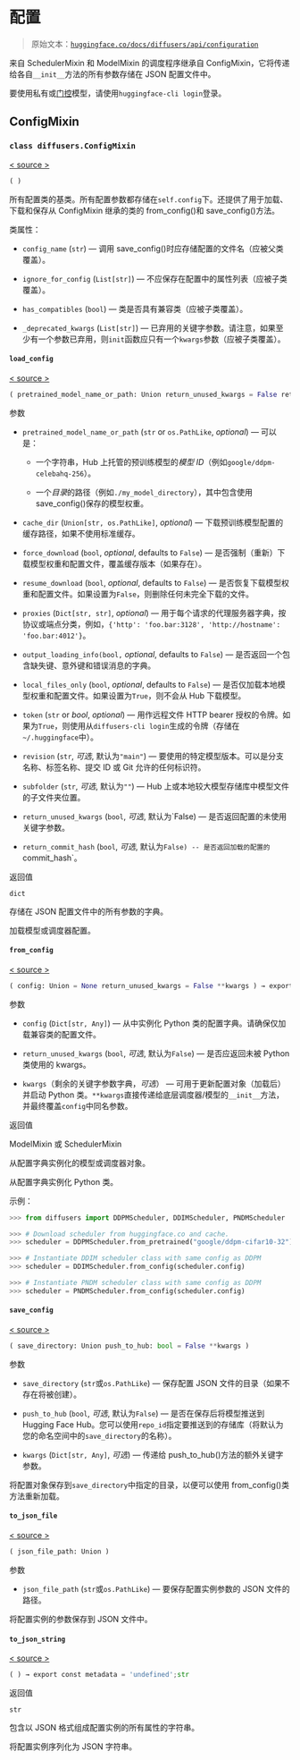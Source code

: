 # 配置

> 原始文本：[`huggingface.co/docs/diffusers/api/configuration`](https://huggingface.co/docs/diffusers/api/configuration)

来自 SchedulerMixin 和 ModelMixin 的调度程序继承自 ConfigMixin，它将传递给各自`__init__`方法的所有参数存储在 JSON 配置文件中。

要使用私有或[门控](https://huggingface.co/docs/hub/models-gated#gated-models)模型，请使用`huggingface-cli login`登录。

## ConfigMixin

### `class diffusers.ConfigMixin`

[< source >](https://github.com/huggingface/diffusers/blob/v0.26.3/src/diffusers/configuration_utils.py#L86)

```py
( )
```

所有配置类的基类。所有配置参数都存储在`self.config`下。还提供了用于加载、下载和保存从 ConfigMixin 继承的类的 from_config()和 save_config()方法。

类属性：

+   `config_name` (`str`) — 调用 save_config()时应存储配置的文件名（应被父类覆盖）。

+   `ignore_for_config` (`List[str]`) — 不应保存在配置中的属性列表（应被子类覆盖）。

+   `has_compatibles` (`bool`) — 类是否具有兼容类（应被子类覆盖）。

+   `_deprecated_kwargs` (`List[str]`) — 已弃用的关键字参数。请注意，如果至少有一个参数已弃用，则`init`函数应只有一个`kwargs`参数（应被子类覆盖）。

#### `load_config`

[< source >](https://github.com/huggingface/diffusers/blob/v0.26.3/src/diffusers/configuration_utils.py#L281)

```py
( pretrained_model_name_or_path: Union return_unused_kwargs = False return_commit_hash = False **kwargs ) → export const metadata = 'undefined';dict
```

参数

+   `pretrained_model_name_or_path` (`str` or `os.PathLike`, *optional*) — 可以是：

    +   一个字符串，Hub 上托管的预训练模型的*模型 ID*（例如`google/ddpm-celebahq-256`）。

    +   一个*目录*的路径（例如`./my_model_directory`），其中包含使用 save_config()保存的模型权重。

+   `cache_dir` (`Union[str, os.PathLike]`, *optional*) — 下载预训练模型配置的缓存路径，如果不使用标准缓存。

+   `force_download` (`bool`, *optional*, defaults to `False`) — 是否强制（重新）下载模型权重和配置文件，覆盖缓存版本（如果存在）。

+   `resume_download` (`bool`, *optional*, defaults to `False`) — 是否恢复下载模型权重和配置文件。如果设置为`False`，则删除任何未完全下载的文件。

+   `proxies` (`Dict[str, str]`, *optional*) — 用于每个请求的代理服务器字典，按协议或端点分类，例如，`{'http': 'foo.bar:3128', 'http://hostname': 'foo.bar:4012'}`。

+   `output_loading_info(bool,` *optional*, defaults to `False`) — 是否返回一个包含缺失键、意外键和错误消息的字典。

+   `local_files_only` (`bool`, *optional*, defaults to `False`) — 是否仅加载本地模型权重和配置文件。如果设置为`True`，则不会从 Hub 下载模型。

+   `token` (`str` or *bool*, *optional*) — 用作远程文件 HTTP bearer 授权的令牌。如果为`True`，则使用从`diffusers-cli login`生成的令牌（存储在`~/.huggingface`中）。

+   `revision` (`str`, *可选*, 默认为`"main"`) — 要使用的特定模型版本。可以是分支名称、标签名称、提交 ID 或 Git 允许的任何标识符。

+   `subfolder` (`str`, *可选*, 默认为`""`) — Hub 上或本地较大模型存储库中模型文件的子文件夹位置。

+   `return_unused_kwargs` (`bool`, *可选*, 默认为`False) — 是否返回配置的未使用关键字参数。

+   `return_commit_hash` (`bool`, *可选*, 默认为`False) -- 是否返回加载的配置的`commit_hash`。

返回值

`dict`

存储在 JSON 配置文件中的所有参数的字典。

加载模型或调度器配置。

#### `from_config`

[< source >](https://github.com/huggingface/diffusers/blob/v0.26.3/src/diffusers/configuration_utils.py#L186)

```py
( config: Union = None return_unused_kwargs = False **kwargs ) → export const metadata = 'undefined';ModelMixin or SchedulerMixin
```

参数

+   `config` (`Dict[str, Any]`) — 从中实例化 Python 类的配置字典。请确保仅加载兼容类的配置文件。

+   `return_unused_kwargs` (`bool`, *可选*, 默认为`False`) — 是否应返回未被 Python 类使用的 kwargs。

+   `kwargs`（剩余的关键字参数字典，*可选*） — 可用于更新配置对象（加载后）并启动 Python 类。`**kwargs`直接传递给底层调度器/模型的`__init__`方法，并最终覆盖`config`中同名参数。

返回值

ModelMixin 或 SchedulerMixin

从配置字典实例化的模型或调度器对象。

从配置字典实例化 Python 类。

示例：

```py
>>> from diffusers import DDPMScheduler, DDIMScheduler, PNDMScheduler

>>> # Download scheduler from huggingface.co and cache.
>>> scheduler = DDPMScheduler.from_pretrained("google/ddpm-cifar10-32")

>>> # Instantiate DDIM scheduler class with same config as DDPM
>>> scheduler = DDIMScheduler.from_config(scheduler.config)

>>> # Instantiate PNDM scheduler class with same config as DDPM
>>> scheduler = PNDMScheduler.from_config(scheduler.config)
```

#### `save_config`

[< source >](https://github.com/huggingface/diffusers/blob/v0.26.3/src/diffusers/configuration_utils.py#L144)

```py
( save_directory: Union push_to_hub: bool = False **kwargs )
```

参数

+   `save_directory` (`str`或`os.PathLike`) — 保存配置 JSON 文件的目录（如果不存在将被创建）。

+   `push_to_hub` (`bool`, *可选*, 默认为`False`) — 是否在保存后将模型推送到 Hugging Face Hub。您可以使用`repo_id`指定要推送到的存储库（将默认为您的命名空间中的`save_directory`的名称）。

+   `kwargs` (`Dict[str, Any]`, *可选*) — 传递给 push_to_hub()方法的额外关键字参数。

将配置对象保存到`save_directory`中指定的目录，以便可以使用 from_config()类方法重新加载。

#### `to_json_file`

[< source >](https://github.com/huggingface/diffusers/blob/v0.26.3/src/diffusers/configuration_utils.py#L592)

```py
( json_file_path: Union )
```

参数

+   `json_file_path` (`str`或`os.PathLike`) — 要保存配置实例参数的 JSON 文件的路径。

将配置实例的参数保存到 JSON 文件中。

#### `to_json_string`

[< source >](https://github.com/huggingface/diffusers/blob/v0.26.3/src/diffusers/configuration_utils.py#L566)

```py
( ) → export const metadata = 'undefined';str
```

返回值

`str`

包含以 JSON 格式组成配置实例的所有属性的字符串。

将配置实例序列化为 JSON 字符串。
